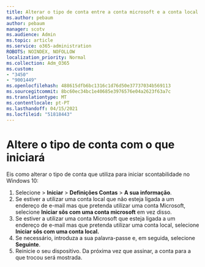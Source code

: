 ```yaml
---
title: Alterar o tipo de conta entre a conta microsoft e a conta local
ms.author: pebaum
author: pebaum
manager: scotv
ms.audience: Admin
ms.topic: article
ms.service: o365-administration
ROBOTS: NOINDEX, NOFOLLOW
localization_priority: Normal
ms.collection: Adm_O365
ms.custom:
- "3450"
- "9001449"
ms.openlocfilehash: 488615dfb6bc1316c1d76d50e37737034b569113
ms.sourcegitcommit: 8bc60ec34bc1e40685e3976576e04a2623f63a7c
ms.translationtype: MT
ms.contentlocale: pt-PT
ms.lasthandoff: 04/15/2021
ms.locfileid: "51818443"
---
```

# <a name="change-the-account-type-that-you-sign-in-with"></a>Altere o tipo de conta com o que iniciará

Eis como alterar o tipo de conta que utiliza para iniciar scontabilidade no Windows 10:

1. Selecione   >  **Iniciar**  >  **Definições Contas**  >  **A sua informação**.
2. Se estiver a utilizar uma conta local que não esteja ligada a um endereço de e-mail mas que pretenda utilizar uma conta Microsoft, selecione **Iniciar sôs com uma conta microsoft** em vez disso.
3. Se estiver a utilizar uma conta Microsoft que esteja ligada a um endereço de e-mail mas que pretenda utilizar uma conta local, selecione **Iniciar sôs com uma conta local.**
4. Se necessário, introduza a sua palavra-passe e, em seguida, selecione **Seguinte**.
5. Reinicie o seu dispositivo. Da próxima vez que assinar, a conta para a que trocou será mostrada.